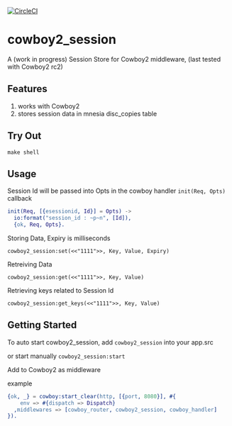 [![CircleCI](https://circleci.com/gh/elanfs/cowboy2_session/tree/master.svg?style=svg)](https://circleci.com/gh/elanfs/cowboy2_session/tree/master)

cowboy2_session
=====

A (work in progress) Session Store for Cowboy2 middleware, (last tested with Cowboy2 rc2)

## Features

1. works with Cowboy2
1. stores session data in mnesia disc_copies table

## Try Out

```
make shell
```

## Usage

Session Id will be passed into Opts in the cowboy handler `init(Req, Opts)` callback

```erlang
init(Req, [{esessionid, Id}] = Opts) ->
  io:format("session_id : ~p~n", [Id]),
  {ok, Req, Opts}.
```

Storing Data, Expiry is milliseconds

```
cowboy2_session:set(<<"1111">>, Key, Value, Expiry)
```

Retreiving Data

```
cowboy2_session:get(<<"1111">>, Key, Value)
```

Retrieving keys related to Session Id

```
cowboy2_session:get_keys(<<"1111">>, Key, Value)
```

## Getting Started

To auto start cowboy2_session, add `cowboy2_session` into your app.src

or start manually `cowboy2_session:start`

Add to Cowboy2 as middleware

example

```erlang
{ok, _} = cowboy:start_clear(http, [{port, 8080}], #{
    env => #{dispatch => Dispatch}
  ,middlewares => [cowboy_router, cowboy2_session, cowboy_handler]
}).
```

